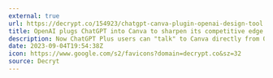 ```yaml
---
external: true
url: https://decrypt.co/154923/chatgpt-canva-plugin-openai-design-tool
title: OpenAI plugs ChatGPT into Canva to sharpen its competitive edge in AI
description: Now ChatGPT Plus users can "talk" to Canva directly from OpenAI's bot, making their workflow easier.
date: 2023-09-04T19:54:38Z
icon: https://www.google.com/s2/favicons?domain=decrypt.co&sz=32
source: Decryt
---
```

